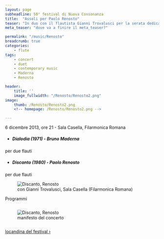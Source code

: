```yaml
---
layout: page
subheadline: 50° festival di Nuova Consonanza
title:  "Assoli per Paolo Renosto"
teaser: "In duo con il flautista Gianni Trovalusci per la serata dedicata alle musiche di Paolo Renosto."
meta_teaser: "dove va a finire il meta_teaser?"

permalink: "/music/Renosto"
breadcrumb: true
categories:
    - flute
tags:
    - concert
    - duet
    - contemporary music
    - Maderna
    - Renosto

header:
    title: ''
    image_fullwidth: "/Renosto/Renosto2.png"
image:
    thumb: /Renosto/Renosto2.png
    <!-- homepage: /Renosto/Renosto2.png -->

---
```


6 dicembre 2013, ore 21 - Sala Casella, Filarmonica Romana

* ##### Dialodia (1971) - *Bruno Maderna*
per due flauti

* ##### Discanto (1980) - *Paolo Renosto*
per due flauti



<figure>
  <img src="{{ site.url }}/images/Renosto/Renosto3.png" alt="Discanto, Renosto">
  <figcaption>con Gianni Trovalusci, Sala Casella (Filarmonica Romana)</figcaption>
</figure>


  <p align="left">
  Programmi
  </p>

<div class="row">
  <div class="large-6 columns">
  <figure>
    <img src="{{ site.url }}/images/Renosto/Renosto1.jpg" alt="Discanto, Renosto">
    <figcaption>manifesto del concerto</figcaption>
  </figure>
  </div>
  <div class="large-6 columns">
  <p align="center">
  <a class="radius button small" href="http://www.nuovaconsonanza.it/admin/gestione_file/9259433056_locandinadefinitiva.pdf" target="_blank">locandina del festival ›</a>
  </p>
  </div>
</div>
